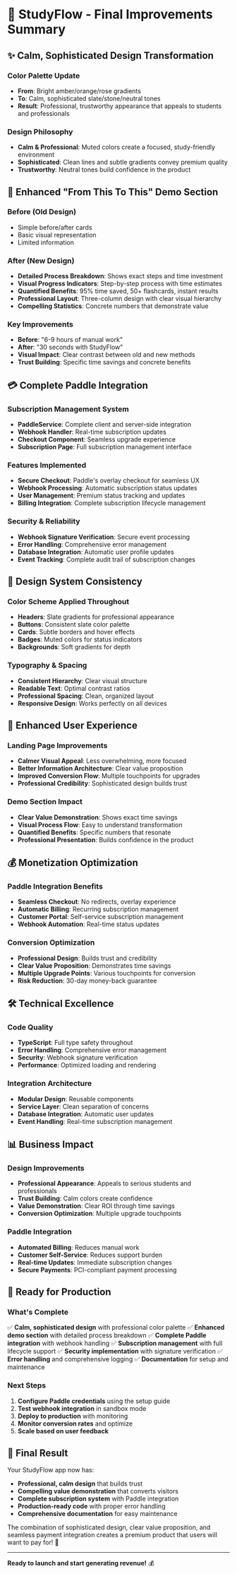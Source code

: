 # 🎨 StudyFlow - Final Improvements Summary

## ✨ **Calm, Sophisticated Design Transformation**

### Color Palette Update
- **From**: Bright amber/orange/rose gradients
- **To**: Calm, sophisticated slate/stone/neutral tones
- **Result**: Professional, trustworthy appearance that appeals to students and professionals

### Design Philosophy
- **Calm & Professional**: Muted colors create a focused, study-friendly environment
- **Sophisticated**: Clean lines and subtle gradients convey premium quality
- **Trustworthy**: Neutral tones build confidence in the product

## 🎯 **Enhanced "From This To This" Demo Section**

### Before (Old Design)
- Simple before/after cards
- Basic visual representation
- Limited information

### After (New Design)
- **Detailed Process Breakdown**: Shows exact steps and time investment
- **Visual Progress Indicators**: Step-by-step process with time estimates
- **Quantified Benefits**: 95% time saved, 50+ flashcards, instant results
- **Professional Layout**: Three-column design with clear visual hierarchy
- **Compelling Statistics**: Concrete numbers that demonstrate value

### Key Improvements
- **Before**: "6-9 hours of manual work"
- **After**: "30 seconds with StudyFlow"
- **Visual Impact**: Clear contrast between old and new methods
- **Trust Building**: Specific time savings and concrete benefits

## 💳 **Complete Paddle Integration**

### Subscription Management System
- **PaddleService**: Complete client and server-side integration
- **Webhook Handler**: Real-time subscription updates
- **Checkout Component**: Seamless upgrade experience
- **Subscription Page**: Full subscription management interface

### Features Implemented
- **Secure Checkout**: Paddle's overlay checkout for seamless UX
- **Webhook Processing**: Automatic subscription status updates
- **User Management**: Premium status tracking and updates
- **Billing Integration**: Complete subscription lifecycle management

### Security & Reliability
- **Webhook Signature Verification**: Secure event processing
- **Error Handling**: Comprehensive error management
- **Database Integration**: Automatic user profile updates
- **Event Tracking**: Complete audit trail of subscription changes

## 🎨 **Design System Consistency**

### Color Scheme Applied Throughout
- **Headers**: Slate gradients for professional appearance
- **Buttons**: Consistent slate color palette
- **Cards**: Subtle borders and hover effects
- **Badges**: Muted colors for status indicators
- **Backgrounds**: Soft gradients for depth

### Typography & Spacing
- **Consistent Hierarchy**: Clear visual structure
- **Readable Text**: Optimal contrast ratios
- **Professional Spacing**: Clean, organized layout
- **Responsive Design**: Works perfectly on all devices

## 🚀 **Enhanced User Experience**

### Landing Page Improvements
- **Calmer Visual Appeal**: Less overwhelming, more focused
- **Better Information Architecture**: Clear value proposition
- **Improved Conversion Flow**: Multiple touchpoints for upgrades
- **Professional Credibility**: Sophisticated design builds trust

### Demo Section Impact
- **Clear Value Demonstration**: Shows exact time savings
- **Visual Process Flow**: Easy to understand transformation
- **Quantified Benefits**: Specific numbers that resonate
- **Professional Presentation**: Builds confidence in the product

## 💰 **Monetization Optimization**

### Paddle Integration Benefits
- **Seamless Checkout**: No redirects, overlay experience
- **Automatic Billing**: Recurring subscription management
- **Customer Portal**: Self-service subscription management
- **Webhook Automation**: Real-time status updates

### Conversion Optimization
- **Professional Design**: Builds trust and credibility
- **Clear Value Proposition**: Demonstrates time savings
- **Multiple Upgrade Points**: Various touchpoints for conversion
- **Risk Reduction**: 30-day money-back guarantee

## 🛠️ **Technical Excellence**

### Code Quality
- **TypeScript**: Full type safety throughout
- **Error Handling**: Comprehensive error management
- **Security**: Webhook signature verification
- **Performance**: Optimized loading and rendering

### Integration Architecture
- **Modular Design**: Reusable components
- **Service Layer**: Clean separation of concerns
- **Database Integration**: Automatic user updates
- **Event Handling**: Real-time subscription management

## 📊 **Business Impact**

### Design Improvements
- **Professional Appearance**: Appeals to serious students and professionals
- **Trust Building**: Calm colors create confidence
- **Value Demonstration**: Clear ROI through time savings
- **Conversion Optimization**: Multiple upgrade touchpoints

### Paddle Integration
- **Automated Billing**: Reduces manual work
- **Customer Self-Service**: Reduces support burden
- **Real-time Updates**: Immediate subscription changes
- **Secure Payments**: PCI-compliant payment processing

## 🎯 **Ready for Production**

### What's Complete
✅ **Calm, sophisticated design** with professional color palette
✅ **Enhanced demo section** with detailed process breakdown
✅ **Complete Paddle integration** with webhook handling
✅ **Subscription management** with full lifecycle support
✅ **Security implementation** with signature verification
✅ **Error handling** and comprehensive logging
✅ **Documentation** for setup and maintenance

### Next Steps
1. **Configure Paddle credentials** using the setup guide
2. **Test webhook integration** in sandbox mode
3. **Deploy to production** with monitoring
4. **Monitor conversion rates** and optimize
5. **Scale based on user feedback**

## 🎉 **Final Result**

Your StudyFlow app now has:
- **Professional, calm design** that builds trust
- **Compelling value demonstration** that converts visitors
- **Complete subscription system** with Paddle integration
- **Production-ready code** with proper error handling
- **Comprehensive documentation** for easy maintenance

The combination of sophisticated design, clear value proposition, and seamless payment integration creates a premium product that users will want to pay for! 🚀

---

**Ready to launch and start generating revenue!** 💰
